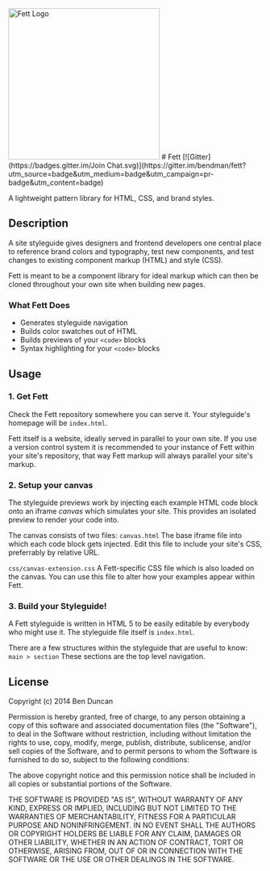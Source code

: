 <img src="http://benduncan.me/experiments/fett/fett-helmet.svg" alt="Fett Logo" width="300">
# Fett
[![Gitter](https://badges.gitter.im/Join Chat.svg)](https://gitter.im/bendman/fett?utm_source=badge&utm_medium=badge&utm_campaign=pr-badge&utm_content=badge)

A lightweight pattern library for HTML, CSS, and brand styles.


## Description

A site styleguide gives designers and frontend developers one central place to reference brand colors and typography, test new components, and test changes to existing component markup (HTML) and style (CSS).

Fett is meant to be a component library for ideal markup which can then be cloned throughout your own site when building new pages.


### What Fett Does

- Generates styleguide navigation
- Builds color swatches out of HTML
- Builds previews of your `<code>` blocks
- Syntax highlighting for your `<code>` blocks


## Usage

### 1. Get Fett

Check the Fett repository somewhere you can serve it.  Your styleguide's homepage will be `index.html`.

Fett itself is a website, ideally served in parallel to your own site. If you use a version control system it is recommended to your instance of Fett within your site's repository, that way Fett markup will always parallel your site's markup.

### 2. Setup your canvas

The styleguide previews work by injecting each example HTML code block onto an iframe _canvas_ which simulates your site. This provides an isolated preview to render your code into.

The canvas consists of two files:
`canvas.html`
The base iframe file into which each code block gets injected.  Edit this file to include your site's CSS, preferrably by relative URL.

`css/canvas-extension.css`
A Fett-specific CSS file which is also loaded on the canvas.  You can use this file to alter how your examples appear within Fett.

### 3. Build your Styleguide!

A Fett styleguide is written in HTML 5 to be easily editable by everybody who might use it.  The styleguide file itself is `index.html`.

There are a few structures within the styleguide that are useful to know:
`main > section`
These sections are the top level navigation.


## License

Copyright (c) 2014 Ben Duncan

Permission is hereby granted, free of charge, to any person
obtaining a copy of this software and associated documentation
files (the "Software"), to deal in the Software without
restriction, including without limitation the rights to use,
copy, modify, merge, publish, distribute, sublicense, and/or sell
copies of the Software, and to permit persons to whom the
Software is furnished to do so, subject to the following
conditions:

The above copyright notice and this permission notice shall be
included in all copies or substantial portions of the Software.

THE SOFTWARE IS PROVIDED "AS IS", WITHOUT WARRANTY OF ANY KIND,
EXPRESS OR IMPLIED, INCLUDING BUT NOT LIMITED TO THE WARRANTIES
OF MERCHANTABILITY, FITNESS FOR A PARTICULAR PURPOSE AND
NONINFRINGEMENT. IN NO EVENT SHALL THE AUTHORS OR COPYRIGHT
HOLDERS BE LIABLE FOR ANY CLAIM, DAMAGES OR OTHER LIABILITY,
WHETHER IN AN ACTION OF CONTRACT, TORT OR OTHERWISE, ARISING
FROM, OUT OF OR IN CONNECTION WITH THE SOFTWARE OR THE USE OR
OTHER DEALINGS IN THE SOFTWARE.
